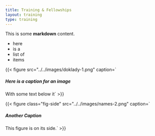 ```yaml
---
title: Training & Fellowships
layout: training
type: training
---
```


This is some **markdown** content.

* here
* is a 
* list of
* items

{{< figure src="../../images/doklady-1.png" caption=`
##### Here is a caption for an image

With some text below it` >}}

{{< figure class="fig-side" src="../../images/names-2.png" caption=`
##### Another Caption

This figure is on its side.` >}}
